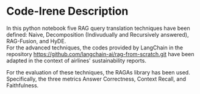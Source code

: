 # Code-Irene Description  
In this python notebook five RAG query translation techniques have been defined: Naive, Decomposition (Indivudually and Recursively answered), RAG-Fusion, and HyDE.  
For the advanced techniques, the codes provided by LangChain in the repository https://github.com/langchain-ai/rag-from-scratch.git have been adapted in the context of airlines' sustainability reports.  

For the evaluation of these techniques, the RAGAs library has been used. Specifically, the three metrics Answer Correctness, Context Recall, and Faithfulness.
